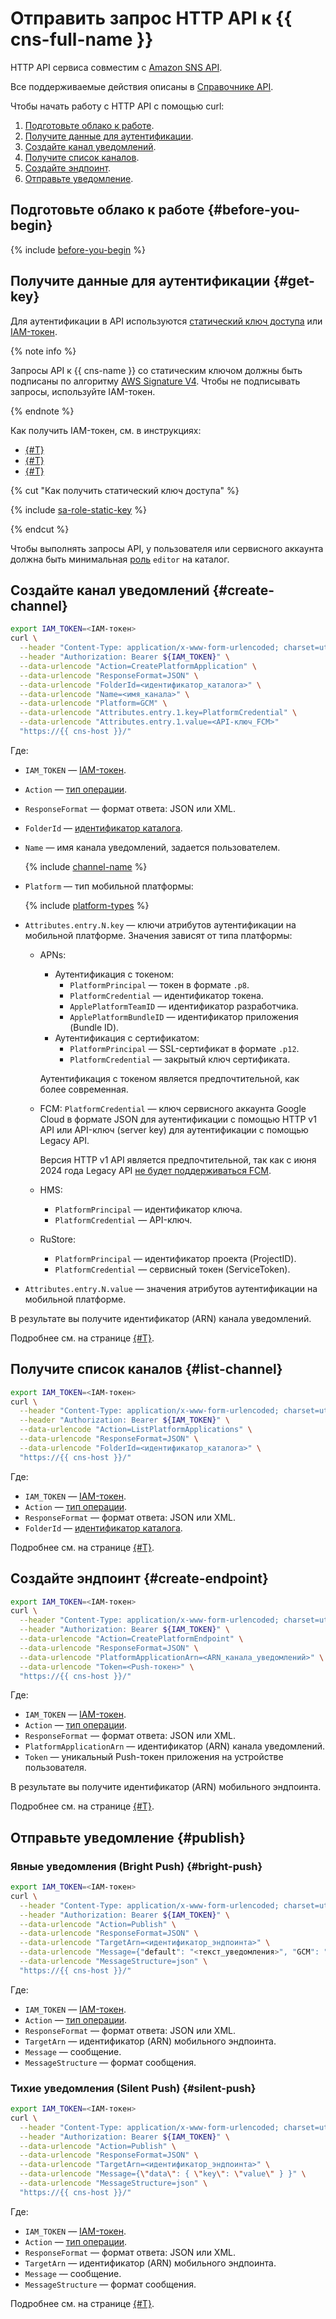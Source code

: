 # Отправить запрос HTTP API к {{ cns-full-name }}

HTTP API сервиса совместим с [Amazon SNS API](https://docs.aws.amazon.com/sns/latest/api/welcome.html).

Все поддерживаемые действия описаны в [Справочнике API](../api-ref/index.md).

Чтобы начать работу с HTTP API с помощью curl:
1. [Подготовьте облако к работе](#before-you-begin).
1. [Получите данные для аутентификации](#get-key).
1. [Создайте канал уведомлений](#create-channel).
1. [Получите список каналов](#list-channel).
1. [Создайте эндпоинт](#create-endpoint).
1. [Отправьте уведомление](#publish).

## Подготовьте облако к работе {#before-you-begin}

{% include [before-you-begin](../../_tutorials/_tutorials_includes/before-you-begin.md) %}

## Получите данные для аутентификации {#get-key}

Для аутентификации в API используются [статический ключ доступа](../../iam/concepts/authorization/access-key.md) или [IAM-токен](../../iam/concepts/authorization/iam-token.md).

{% note info %}

Запросы API к {{ cns-name }} со статическим ключом должны быть подписаны по алгоритму [AWS Signature V4](https://docs.aws.amazon.com/IAM/latest/UserGuide/reference_aws-signing.html). Чтобы не подписывать запросы, используйте IAM-токен.

{% endnote %}

Как получить IAM-токен, см. в инструкциях:
* [{#T}](../../iam/operations/iam-token/create.md)
* [{#T}](../../iam/operations/iam-token/create-for-federation.md)
* [{#T}](../../iam/operations/iam-token/create-for-sa.md)

{% cut "Как получить статический ключ доступа" %}

{% include [sa-role-static-key](../../_includes/notifications/sa-role-static-key.md) %}

{% endcut %}

Чтобы выполнять запросы API, у пользователя или сервисного аккаунта должна быть минимальная [роль](../../iam/roles-reference.md#editor) `editor` на каталог.

## Создайте канал уведомлений {#create-channel}

```bash
export IAM_TOKEN=<IAM-токен>
curl \
  --header "Content-Type: application/x-www-form-urlencoded; charset=utf-8" \
  --header "Authorization: Bearer ${IAM_TOKEN}" \
  --data-urlencode "Action=CreatePlatformApplication" \
  --data-urlencode "ResponseFormat=JSON" \
  --data-urlencode "FolderId=<идентификатор_каталога>" \
  --data-urlencode "Name=<имя_канала>" \
  --data-urlencode "Platform=GCM" \
  --data-urlencode "Attributes.entry.1.key=PlatformCredential" \
  --data-urlencode "Attributes.entry.1.value=<API-ключ_FCM>"
  "https://{{ cns-host }}/"
```

Где:
* `IAM_TOKEN` — [IAM-токен](../../iam/concepts/authorization/iam-token.md).
* `Action` — [тип операции](index.md#actions).
* `ResponseFormat` — формат ответа: JSON или XML.
* `FolderId` — [идентификатор каталога](../../resource-manager/operations/folder/get-id.md).
* `Name` — имя канала уведомлений, задается пользователем.

  {% include [channel-name](../../_includes/notifications/channel-name.md) %}

* `Platform` — тип мобильной платформы:
  
  {% include [platform-types](../../_includes/notifications/platform-types.md) %}

* `Attributes.entry.N.key` — ключи атрибутов аутентификации на мобильной платформе. Значения зависят от типа платформы:
  * APNs:
    * Аутентификация с токеном:
      * `PlatformPrincipal` — токен в формате `.p8`.
      * `PlatformCredential` — идентификатор токена.
      * `ApplePlatformTeamID` — идентификатор разработчика.
      * `ApplePlatformBundleID` — идентификатор приложения (Bundle ID).
    * Аутентификация с сертификатом:
      * `PlatformPrincipal` — SSL-сертификат в формате `.p12`.
      * `PlatformCredential` — закрытый ключ сертификата.

    Аутентификация с токеном является предпочтительной, как более современная.
  * FCM: `PlatformCredential` — ключ сервисного аккаунта Google Cloud в формате JSON для аутентификации с помощью HTTP v1 API или API-ключ (server key) для аутентификации с помощью Legacy API.

    Версия HTTP v1 API является предпочтительной, так как с июня 2024 года Legacy API [не будет поддерживаться FCM](https://firebase.google.com/docs/cloud-messaging/migrate-v1).
  * HMS:
    * `PlatformPrincipal` — идентификатор ключа.
    * `PlatformCredential` — API-ключ.
  * RuStore:
    * `PlatformPrincipal` — идентификатор проекта (ProjectID).
    * `PlatformCredential` — сервисный токен (ServiceToken).
* `Attributes.entry.N.value` — значения атрибутов аутентификации на мобильной платформе.

В результате вы получите идентификатор (ARN) канала уведомлений.

Подробнее см. на странице [{#T}](create-platform-application.md).

## Получите список каналов {#list-channel}

```bash
export IAM_TOKEN=<IAM-токен>
curl \
  --header "Content-Type: application/x-www-form-urlencoded; charset=utf-8" \
  --header "Authorization: Bearer ${IAM_TOKEN}" \
  --data-urlencode "Action=ListPlatformApplications" \
  --data-urlencode "ResponseFormat=JSON" \
  --data-urlencode "FolderId=<идентификатор_каталога>" \
  "https://{{ cns-host }}/"
```

Где:
* `IAM_TOKEN` — [IAM-токен](../../iam/concepts/authorization/iam-token.md).
* `Action` — [тип операции](index.md#actions).
* `ResponseFormat` — формат ответа: JSON или XML.
* `FolderId` — [идентификатор каталога](../../resource-manager/operations/folder/get-id.md).

Подробнее см. на странице [{#T}](list-platform-applications.md).

## Создайте эндпоинт {#create-endpoint}

```bash
export IAM_TOKEN=<IAM-токен>
curl \
  --header "Content-Type: application/x-www-form-urlencoded; charset=utf-8" \
  --header "Authorization: Bearer ${IAM_TOKEN}" \
  --data-urlencode "Action=CreatePlatformEndpoint" \
  --data-urlencode "ResponseFormat=JSON" \
  --data-urlencode "PlatformApplicationArn=<ARN_канала_уведомлений>" \
  --data-urlencode "Token=<Push-токен>" \
  "https://{{ cns-host }}/"
```

Где:
* `IAM_TOKEN` — [IAM-токен](../../iam/concepts/authorization/iam-token.md).
* `Action` — [тип операции](index.md#actions).
* `ResponseFormat` — формат ответа: JSON или XML.
* `PlatformApplicationArn` — идентификатор (ARN) канала уведомлений.
* `Token` — уникальный Push-токен приложения на устройстве пользователя.

В результате вы получите идентификатор (ARN) мобильного эндпоинта.

Подробнее см. на странице [{#T}](create-platform-endpoint.md).

## Отправьте уведомление {#publish}

### Явные уведомления (Bright Push) {#bright-push}

```bash
export IAM_TOKEN=<IAM-токен>
curl \
  --header "Content-Type: application/x-www-form-urlencoded; charset=utf-8" \
  --header "Authorization: Bearer ${IAM_TOKEN}" \
  --data-urlencode "Action=Publish" \
  --data-urlencode "ResponseFormat=JSON" \
  --data-urlencode "TargetArn=<идентификатор_эндпоинта>" \
  --data-urlencode "Message={"default": "<текст_уведомления>", "GCM": "{ \"notification\": { \"body\": \"<текст_уведомления>\"} }" }" \
  --data-urlencode "MessageStructure=json" \
  "https://{{ cns-host }}/"
```

Где:
* `IAM_TOKEN` — [IAM-токен](../../iam/concepts/authorization/iam-token.md).
* `Action` — [тип операции](index.md#actions).
* `ResponseFormat` — формат ответа: JSON или XML.
* `TargetArn` — идентификатор (ARN) мобильного эндпоинта.
* `Message` — сообщение.
* `MessageStructure` — формат сообщения.

### Тихие уведомления (Silent Push) {#silent-push}

```bash
export IAM_TOKEN=<IAM-токен>
curl \
  --header "Content-Type: application/x-www-form-urlencoded; charset=utf-8" \
  --header "Authorization: Bearer ${IAM_TOKEN}" \
  --data-urlencode "Action=Publish" \
  --data-urlencode "ResponseFormat=JSON" \
  --data-urlencode "TargetArn=<идентификатор_эндпоинта>" \
  --data-urlencode "Message={\"data\": { \"key\": \"value\" } }" \
  --data-urlencode "MessageStructure=json" \
  "https://{{ cns-host }}/"
```

Где:
* `IAM_TOKEN` — [IAM-токен](../../iam/concepts/authorization/iam-token.md).
* `Action` — [тип операции](index.md#actions).
* `ResponseFormat` — формат ответа: JSON или XML.
* `TargetArn` — идентификатор (ARN) мобильного эндпоинта.
* `Message` — сообщение.
* `MessageStructure` — формат сообщения.

Подробнее см. на странице [{#T}](publish.md).
